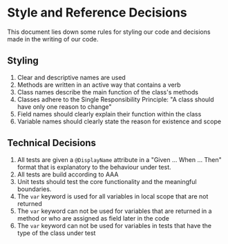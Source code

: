 # Style and Reference Decisions

This document lies down some rules for styling our code and decisions
made in the writing of our code.

## Styling

1. Clear and descriptive names are used
2. Methods are written in an active way that contains a verb
3. Class names describe the main function of the class's methods
4. Classes adhere to the Single Responsibility Principle: "A class should have only one reason to change"
5. Field names should clearly explain their function within the class
6. Variable names should clearly state the reason for existence and scope

## Technical Decisions

1. All tests are given a `@DisplayName` attribute in a "Given ... When ... Then" format that is explanatory to the behaviour under test.
2. All tests are build according to AAA
3. Unit tests should test the core functionality and the meaningful boundaries.
4. The `var` keyword is used for all variables in local scope that are not returned
5. The `var` keyword can not be used for variables that are returned in a method or who are assigned as field later in the code
6. The `var` keyword can not be used for variables in tests that have the type of the class under test